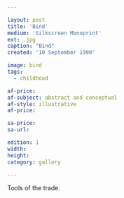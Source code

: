 ```yaml
---

layout: post
title: 'Bind'
medium: 'Silkscreen Monoprint'
ext: .jpg
caption: "Bind"
created: '10 September 1990'

image: bind
tags:
  - childhood

af-price:
af-subject: abstract and conceptual
af-style: illustrative
af-price:

sa-price:
sa-url:

edition: 1
width:
height:
category: gallery

---
```


Tools of the trade.
